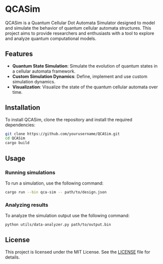 # QCASim

QCASim is a Quantum Cellular Dot Automata Simulator designed to model and simulate the behavior of quantum cellular automata structures. This project aims to provide researchers and enthusiasts with a tool to explore and analyze quantum computational models.

## Features

- **Quantum State Simulation**: Simulate the evolution of quantum states in a cellular automata framework.
- **Custom Simulation Dynamics**: Define, implement and use custom simulation dynamics.
- **Visualization**: Visualize the state of the quantum cellular automata over time.

## Installation

To install QCASim, clone the repository and install the required dependencies:

```bash
git clone https://github.com/yourusername/QCASim.git
cd QCASim
cargo build
```

## Usage

### Running simulations

To run a simulation, use the following command:

```bash
cargo run --bin qca-sim -- path/to/design.json
```

### Analyzing results

To analyze the simulation output use the following command:

```bash
python utils/data-analyzer.py path/to/output.bin
```

## License

This project is licensed under the MIT License. See the [LICENSE](LICENSE) file for details.

